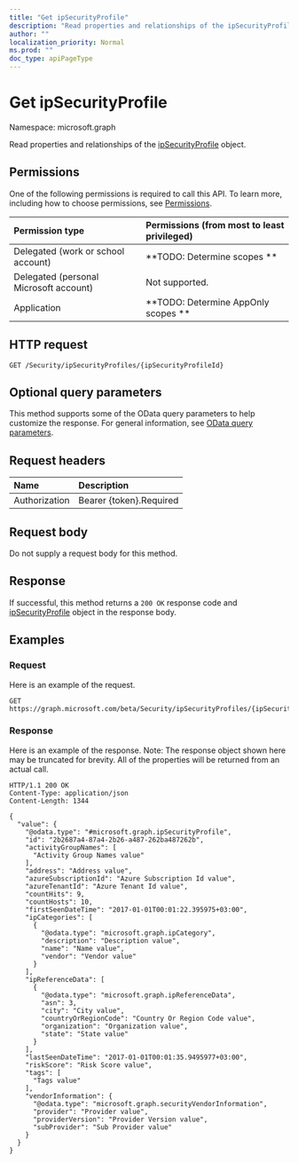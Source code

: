 ```yaml
---
title: "Get ipSecurityProfile"
description: "Read properties and relationships of the ipSecurityProfile object."
author: ""
localization_priority: Normal
ms.prod: ""
doc_type: apiPageType
---
```


# Get ipSecurityProfile

Namespace: microsoft.graph

Read properties and relationships of the [ipSecurityProfile](../resources/ipsecurityprofile.md) object.

## Permissions
One of the following permissions is required to call this API. To learn more, including how to choose permissions, see [Permissions](/concepts/permissions-reference.md).

|Permission type|Permissions (from most to least privileged)|
|:---|:---|
|Delegated (work or school account)|**TODO: Determine scopes **|
|Delegated (personal Microsoft account)|Not supported.|
|Application|**TODO: Determine AppOnly scopes **|

## HTTP request
<!-- {
  "blockType": "ignored"
}
-->
``` http
GET /Security/ipSecurityProfiles/{ipSecurityProfileId}
```

## Optional query parameters
This method supports some of the OData query parameters to help customize the response. For general information, see [OData query parameters](/graph/query-parameters).

## Request headers
|Name|Description|
|:---|:---|
|Authorization|Bearer {token}.Required|

## Request body
Do not supply a request body for this method.

## Response
If successful, this method returns a `200 OK` response code and [ipSecurityProfile](../resources/ipsecurityprofile.md) object in the response body.

## Examples

### Request
Here is an example of the request.
<!-- {
  "blockType": "request",
  "name": "get_ipsecurityprofile"
}
-->
``` http
GET https://graph.microsoft.com/beta/Security/ipSecurityProfiles/{ipSecurityProfileId}
```

### Response
Here is an example of the response. Note: The response object shown here may be truncated for brevity. All of the properties will be returned from an actual call.
<!-- {
  "blockType": "response",
  "truncated": true,
  "@odata.type": "microsoft.graph.ipSecurityProfile"
}
-->
``` http
HTTP/1.1 200 OK
Content-Type: application/json
Content-Length: 1344

{
  "value": {
    "@odata.type": "#microsoft.graph.ipSecurityProfile",
    "id": "2b2687a4-87a4-2b26-a487-262ba487262b",
    "activityGroupNames": [
      "Activity Group Names value"
    ],
    "address": "Address value",
    "azureSubscriptionId": "Azure Subscription Id value",
    "azureTenantId": "Azure Tenant Id value",
    "countHits": 9,
    "countHosts": 10,
    "firstSeenDateTime": "2017-01-01T00:01:22.395975+03:00",
    "ipCategories": [
      {
        "@odata.type": "microsoft.graph.ipCategory",
        "description": "Description value",
        "name": "Name value",
        "vendor": "Vendor value"
      }
    ],
    "ipReferenceData": [
      {
        "@odata.type": "microsoft.graph.ipReferenceData",
        "asn": 3,
        "city": "City value",
        "countryOrRegionCode": "Country Or Region Code value",
        "organization": "Organization value",
        "state": "State value"
      }
    ],
    "lastSeenDateTime": "2017-01-01T00:01:35.9495977+03:00",
    "riskScore": "Risk Score value",
    "tags": [
      "Tags value"
    ],
    "vendorInformation": {
      "@odata.type": "microsoft.graph.securityVendorInformation",
      "provider": "Provider value",
      "providerVersion": "Provider Version value",
      "subProvider": "Sub Provider value"
    }
  }
}
```

